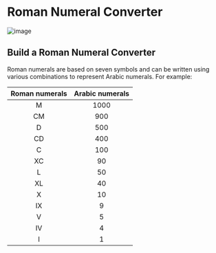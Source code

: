 # Roman Numeral Converter
![image](https://github.com/Milave-kun/JavaScript-Algorithms-and-Data-Structures/assets/125982535/44c22c20-5d30-4e85-9653-8fb353b70fae)

## Build a Roman Numeral Converter
Roman numerals are based on seven symbols and can be written using various combinations to represent Arabic numerals. For example:

| **Roman numerals** |	**Arabic numerals** |
| :----------: | :---------: |
|       M      |    1000     |
|       CM     |	  900      |
|       D	     |    500      |
|       CD	   |    400      |
|       C      | 	  100      | 
|       XC     |	  90       |
|       L      | 	  50       |
|       XL	   |    40       |
|       X	     |    10       | 
|       IX     |  	9        | 
|       V      | 	  5        | 
|       IV     |    4        |
|       I      | 	  1        |   
